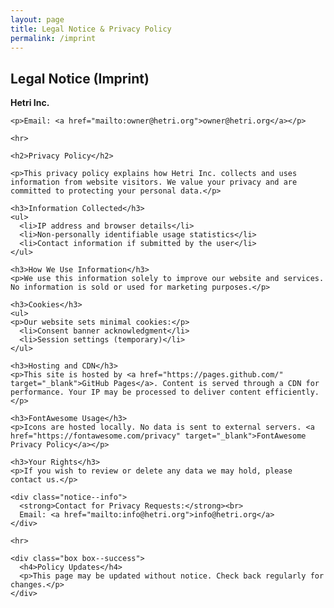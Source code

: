 ```yaml
---
layout: page
title: Legal Notice & Privacy Policy
permalink: /imprint
---
```


<section class="site-section" id="legal">
  <div class="container">
    <h1>Legal Notice (Imprint)</h1>
    <p><strong>Hetri Inc.</strong><br></p>

    <p>Email: <a href="mailto:owner@hetri.org">owner@hetri.org</a></p>

    <hr>

    <h2>Privacy Policy</h2>

    <p>This privacy policy explains how Hetri Inc. collects and uses information from website visitors. We value your privacy and are committed to protecting your personal data.</p>

    <h3>Information Collected</h3>
    <ul>
      <li>IP address and browser details</li>
      <li>Non-personally identifiable usage statistics</li>
      <li>Contact information if submitted by the user</li>
    </ul>

    <h3>How We Use Information</h3>
    <p>We use this information solely to improve our website and services. No information is sold or used for marketing purposes.</p>

    <h3>Cookies</h3>
    <ul>
    <p>Our website sets minimal cookies:</p>
      <li>Consent banner acknowledgment</li>
      <li>Session settings (temporary)</li>
    </ul>

    <h3>Hosting and CDN</h3>
    <p>This site is hosted by <a href="https://pages.github.com/" target="_blank">GitHub Pages</a>. Content is served through a CDN for performance. Your IP may be processed to deliver content efficiently.</p>

    <h3>FontAwesome Usage</h3>
    <p>Icons are hosted locally. No data is sent to external servers. <a href="https://fontawesome.com/privacy" target="_blank">FontAwesome Privacy Policy</a></p>

    <h3>Your Rights</h3>
    <p>If you wish to review or delete any data we may hold, please contact us.</p>

    <div class="notice--info">
      <strong>Contact for Privacy Requests:</strong><br>
      Email: <a href="mailto:info@hetri.org">info@hetri.org</a>
    </div>

    <hr>

    <div class="box box--success">
      <h4>Policy Updates</h4>
      <p>This page may be updated without notice. Check back regularly for changes.</p>
    </div>
  </div>
</section>

<script>
  document.addEventListener("DOMContentLoaded", () => {
    const sections = document.querySelectorAll("section#legal h3");
    sections.forEach(h => {
      h.style.cursor = "pointer";
      h.addEventListener("click", () => {
        const next = h.nextElementSibling;
        if (next && next.style) {
          next.style.display = next.style.display === "none" ? "block" : "none";
        }
      });
    });
  });
</script>

<style>
  section#legal ul {
    list-style-type: disc;
    margin-left: 1.5em;
  }
  section#legal h3:hover {
    color: #007acc;
  }
</style>
